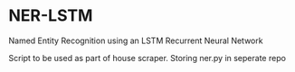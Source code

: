 # NER-LSTM
Named Entity Recognition using an LSTM Recurrent Neural Network 

Script to be used as part of house scraper. Storing ner.py in seperate repo 
